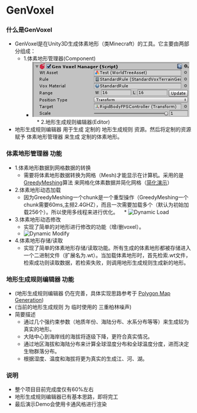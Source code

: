 # GenVoxel
### 什么是GenVoxel
* GenVoxel是在Unity3D生成体素地形（类Minecraft）的工具。它主要由两部分组成：
    * 1.体素地形管理器(Component)
        * ![GenVoxel Manager](https://github.com/AllenPocketGamer/GenVoxel/blob/master/Temp%20Show%20Imgs/VoxManager.PNG)
    * 2.地形生成规则编辑器(Editor)
* 地形生成规则编辑器 用于生成 定制的 地形生成规则 资源。然后将定制的资源赋予 体素地形管理器 来生成 定制的体素地形。
### 体素地形管理器 功能
* 1.体素地形数据到网格数据的转换
    * 需要将体素地形数据转换为网格（Mesh)才能显示在计算机。采用的是[GreedyMeshing](https://0fps.net/2012/06/30/meshing-in-a-minecraft-game/)算法
    来网格化体素数据并简化网格（[简化演示](http://www.gedge.ca/dev/2014/08/17/greedy-voxel-meshing)）
* 2.体素地形动态加载
    * 因为GreedyMeshing一个chunk是一个重型操作（GreedyMeshing一个chunk需要60ms,主频2.4GHZ），而且一次需要加载多个（默认为初始加载256个）。所以使用多线程来进行优化。
    * ![Dynamic Load](https://github.com/AllenPocketGamer/GenVoxel/blob/master/Temp%20Show%20Imgs/dynamicLoad.gif)
* 3.体素地形动态修改
    * 实现了简单的对地形进行修改的功能（增/删voxel）。
    * ![Dynamic Modify](https://github.com/AllenPocketGamer/GenVoxel/blob/master/Temp%20Show%20Imgs/dynamicModify.gif)
* 4.体素地形存储/读取
    * 实现了简单的体素地形存储/读取功能。所有生成的体素地形都被存储进入一个二进制文件（扩展名为.wt）。当加载体素地形时，首先检索.wt文件，检索成功则读取数据，若检索失败，则调用地形生成规则生成新的地形。
    
### 地形生成规则编辑器 功能
* (地形生成规则编辑器 仍在完善，具体实现思路参考于 [Polygon Map Generation](http://www-cs-students.stanford.edu/~amitp/game-programming/polygon-map-generation/))
* (当前的地形生成规则 为 临时使用的 三重柏林噪声)
* 简要描述
  * 通过几个强约束参数（地质年份、海陆分布、水系分布等等）来生成较为真实的地形。
  * 大陆中心到海岸线的海拔将逐级下降，更符合真实情况。
  * 通过地区海拔和海陆分布来计算全球湿度分布和全球温度分度，进而决定生物群落分布。
  * 根据湿度、温度和海拔将更为真实的生成江、河、湖。
 
### 说明
 * 整个项目目前完成度仅有60%左右
 * 地形生成规则编辑器已有基本思路，即将完工
 * 最后演示Demo会使用卡通风格进行渲染
